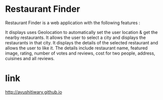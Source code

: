 # Restaurant Finder
Restaurant Finder is a web application with the following features :

It displays uses Geolocation to automatically set the user location & get the nearby restaurants.
It allows the user to select a city and displays the restaurants in that city.
It displays the details of the selected restaurant and allows the user to like it.
The details include restaurant name, featured image, rating, number of votes and reviews, cost for two people, address, cuisines and all reviews.
# link
http://ayushitiwary.github.io
